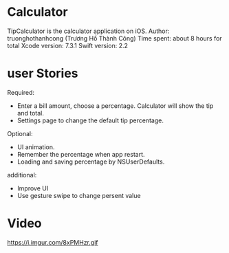 # Calculator

TipCalculator is the calculator application on iOS.
Author: truonghothanhcong (Trương Hồ Thành Công)
Time spent: about 8 hours for total
Xcode version: 7.3.1
Swift version: 2.2

# user Stories

Required:
- Enter a bill amount, choose a percentage. Calculator will show the tip and total.
- Settings page to change the default tip percentage.

Optional:
- UI animation.
- Remember the percentage when app restart.
- Loading and saving percentage by NSUserDefaults.

additional:
- Improve UI
- Use gesture swipe to change persent value

# Video

https://i.imgur.com/8xPMHzr.gif

